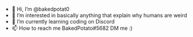 - 👋 Hi, I’m @bakedpotat0
- 👀 I’m interested in basically anything that explain why humans are weird
- 🌱 I’m currently learning coding on Discord
- 📫 How to reach me BakedPotato#5682 DM me :)
